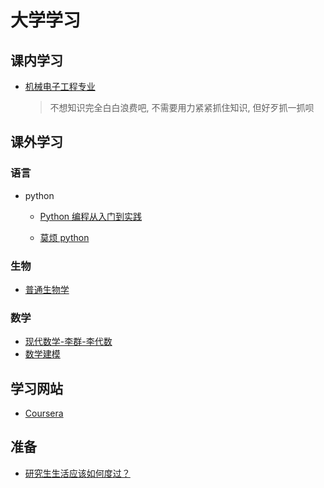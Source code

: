 # 大学学习

## 课内学习

- [机械电子工程专业](https://github.com/dzylikecode/SCUT-electromechanical/#/)

  > 不想知识完全白白浪费吧, 不需要用力紧紧抓住知识, 但好歹抓一抓呗

## 课外学习

### 语言

- python

  - [Python 编程从入门到实践](https://github.com/dzylikecode/Python_Tutorial)

  - [莫烦 python](https://dzylikecode.github.io/Python-Learning/#/)

### 生物

- [普通生物学](https://dzylikecode.github.io/general-biology/#/)

### 数学

- [现代数学-李群-李代数](https://dzylikecode.github.io/Rotational-Algebra-and-Lie-Group-Lie-Algebra/#/)
- [数学建模](https://dzylikecode.github.io/Math-Modeling/#/)

## 学习网站

- [Coursera](https://www.coursera.org/)

## 准备

- [研究生生活应该如何度过？](https://blog.csdn.net/jiqiren007/article/details/5813147)
